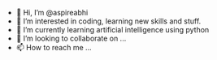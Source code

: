 - 👋 Hi, I’m @aspireabhi
- 👀 I’m interested in coding, learning new skills and stuff.
- 🌱 I’m currently learning artificial intelligence using python
- 💞️ I’m looking to collaborate on ...
- 📫 How to reach me ...

<!---
aspireabhi/aspireabhi is a ✨ special ✨ repository because its `README.md` (this file) appears on your GitHub profile.
You can click the Preview link to take a look at your changes.
--->

